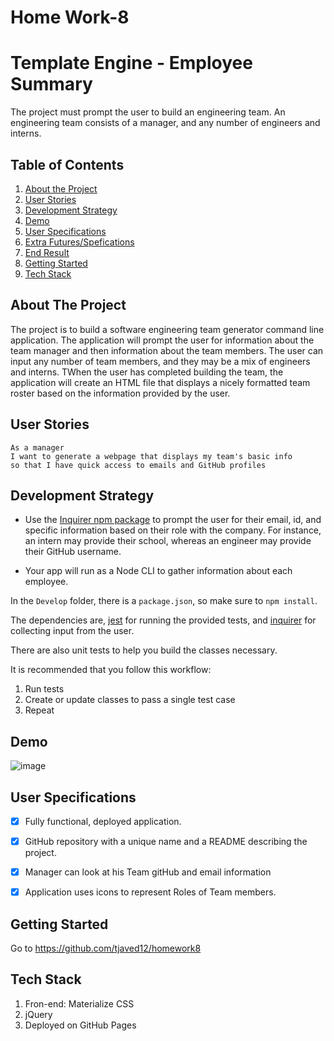 # Home Work-8

# Template Engine - Employee Summary

The project must prompt the user to build an engineering team. An engineering
team consists of a manager, and any number of engineers and interns.

## Table of Contents

1. [About the Project](#about-the-project)
1. [User Stories](#user-stories)
1. [Development Strategy](#development-strategy)
1. [Demo](#demo)
1. [User Specifications](#user-spfications)
1. [Extra Futures/Spefications](#extra-futures/specifications)
1. [End Result](#end-result)
1. [Getting Started](#getting-started) 
1. [Tech Stack](#tech-stack)


## About The Project

The project is to build a software engineering team generator command line application. The application will prompt the user for information about the team manager and then information about the team members. The user can input any number of team members, and they may be a mix of engineers and interns. TWhen the user has completed building the team, the application will create an HTML file that displays a nicely formatted team roster based on the information provided by the user.

## User Stories

```
As a manager
I want to generate a webpage that displays my team's basic info
so that I have quick access to emails and GitHub profiles

```

## Development Strategy

* Use the [Inquirer npm package](https://github.com/SBoudrias/Inquirer.js/) to prompt the user for their email, id, and specific information based on their role with the company. For instance, an intern may provide their school, whereas an engineer may provide their GitHub username.

* Your app will run as a Node CLI to gather information about each employee.


In the `Develop` folder, there is a `package.json`, so make sure to `npm install`.

The dependencies are, [jest](https://jestjs.io/) for running the provided tests, and [inquirer](https://www.npmjs.com/package/inquirer) for collecting input from the user.

There are also unit tests to help you build the classes necessary.

It is recommended that you follow this workflow:

1. Run tests
2. Create or update classes to pass a single test case
3. Repeat


## Demo

![image](https://user-images.githubusercontent.com/66760710/92138417-57368400-eddc-11ea-98e3-0dbe32ddbb10.png)

## User Specifications

- [x] Fully functional, deployed application.

- [x] GitHub repository with a unique name and a README describing the project.

- [x] Manager can look at his Team gitHub and email information

- [x] Application uses icons to represent Roles of Team members.




## Getting Started

Go to  https://github.com/tjaved12/homework8


## Tech Stack

1. Fron-end: Materialize CSS
2. jQuery
3. Deployed on GitHub Pages
